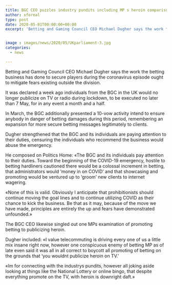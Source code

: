 ```yaml
---
title: BGC CEO puzzles industry pundits including MP s heroin comparison
author: xforeal 
type: post
date: 2020-05-01T00:00:00+00:00
excerpt: 'Betting and Gaming Council CEO Michael Dugher says the work the betting business has done to secure players during the coronavirus flare-up ought to reduce fears existing outside the sector '


image : images/news/2020/05/UKparliament-3.jpg
categories:
  - news

---
```

Betting and Gaming Council CEO Michael Dugher says the work the betting business has done to secure players during the coronavirus episode ought to mitigate fears existing outside the division. 

It was declared a week ago individuals from the BGC in the UK would no longer publicize on TV or radio during lockdown, to be executed no later than 7 May, for in any event a month and a half. 

In March, the BGC additionally presented a 10-vow activity intend to ensure anybody in danger of betting damages during this period, remembering an expansion for more secure betting messages legitimately to clients. 

Dugher strengthened that the BGC and its individuals are paying attention to their duties, censuring the individuals who recommend the business would abuse the emergency. 

He composed on Politics Home: &#171;The BGC and its individuals pay attention to their duties. Toward the beginning of the COVID-19 emergency, hostile to betting hardliners cautioned there would be a colossal increment in betting, that administrators would &#8216;money in on COVID&#8217; and that showcasing and promoting would be ventured up to &#8216;groom&#8217; new clients to internet wagering. 

&#171;None of this is valid. Obviously I anticipate that prohibitionists should continue moving the goal lines and to continue utilizing COVID as their chance to kick the business. Be that as it may, because of the move we have made, principles are entirely the up and fears have demonstrated unfounded.&#187; 

The BGC CEO likewise singled out one MPs examination of promoting betting to publicizing heroin. 

Dugher included: &#171;I value telecommuting is driving every one of us a little mix insane right now, however one conspicuous enemy of betting MP as of late even said it was all in all correct to boycott all promoting of betting on the grounds that &#8216;you wouldnt publicize heroin on TV.&#8217; 

&#171;Im for connecting with the industrys pundits, however all joking aside looking at things like the National Lottery or online bingo, that despite everything promote on the TV, with heroin is downright daft.&#187;